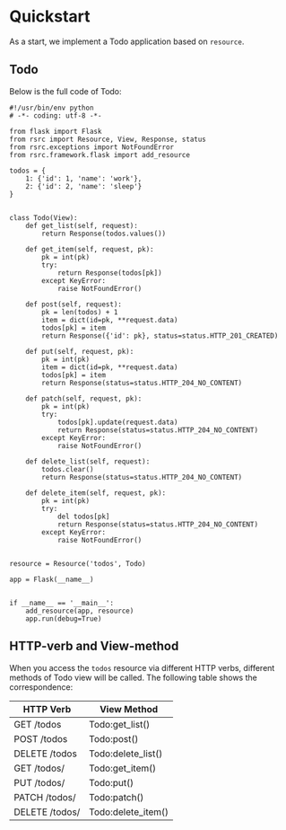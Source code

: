 Quickstart
==========

As a start, we implement a Todo application based on `resource`.


Todo
----

Below is the full code of Todo:

    #!/usr/bin/env python
    # -*- coding: utf-8 -*-

    from flask import Flask
    from rsrc import Resource, View, Response, status
    from rsrc.exceptions import NotFoundError
    from rsrc.framework.flask import add_resource

    todos = {
        1: {'id': 1, 'name': 'work'},
        2: {'id': 2, 'name': 'sleep'}
    }


    class Todo(View):
        def get_list(self, request):
            return Response(todos.values())

        def get_item(self, request, pk):
            pk = int(pk)
            try:
                return Response(todos[pk])
            except KeyError:
                raise NotFoundError()

        def post(self, request):
            pk = len(todos) + 1
            item = dict(id=pk, **request.data)
            todos[pk] = item
            return Response({'id': pk}, status=status.HTTP_201_CREATED)

        def put(self, request, pk):
            pk = int(pk)
            item = dict(id=pk, **request.data)
            todos[pk] = item
            return Response(status=status.HTTP_204_NO_CONTENT)

        def patch(self, request, pk):
            pk = int(pk)
            try:
                todos[pk].update(request.data)
                return Response(status=status.HTTP_204_NO_CONTENT)
            except KeyError:
                raise NotFoundError()

        def delete_list(self, request):
            todos.clear()
            return Response(status=status.HTTP_204_NO_CONTENT)

        def delete_item(self, request, pk):
            pk = int(pk)
            try:
                del todos[pk]
                return Response(status=status.HTTP_204_NO_CONTENT)
            except KeyError:
                raise NotFoundError()


    resource = Resource('todos', Todo)

    app = Flask(__name__)


    if __name__ == '__main__':
        add_resource(app, resource)
        app.run(debug=True)


HTTP-verb and View-method
-------------------------

When you access the `todos` resource via different HTTP verbs, different methods of Todo view will be called. The following table shows the correspondence:

HTTP Verb          | View Method
------------------ | ---------------
GET    /todos      | Todo:get_list()
POST   /todos      | Todo:post()
DELETE /todos      | Todo:delete_list()
GET    /todos/<pk> | Todo:get_item()
PUT    /todos/<pk> | Todo:put()
PATCH  /todos/<pk> | Todo:patch()
DELETE /todos/<pk> | Todo:delete_item()
